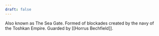 ```yaml
---
draft: false
---
```

Also known as The Sea Gate. Formed of blockades created by the navy of the Toshkan Empire. Guarded by [[Horrus Bechfield]].
